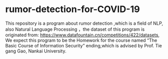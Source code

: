 # rumor-detection-for-COVID-19
This repository is a program about rumor detection ,which is a field of NLP, also Natural Language Processing ，the dataset of  this program is originated from: https://www.datafountain.cn/competitions/422/datasets, We expect this program to be the  Homework for the course named “The Basic Course of Information Security” ending,which is advised by Prof. Tie gang Gao, Nankai University.
